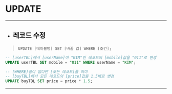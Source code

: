 # UPDATE

***

* ## 레코드 수정

> `UPDATE [테이블명] SET [바꿀 값] WHERE [조건];`

```sql
-- [userTBL]에서 [userName]이 "KIM"인 레코드의 [mobile]값을 "011"로 변경
UPDATE userTBL SET mobile = "011" WHERE userName = "KIM";

-- [WHERE]절이 없다면 [모든 레코드]를 의미
-- [buyTBL]에서 모든 레코드의 [price]값을 1.5배로 변경
UPDATE buyTBL SET price = price * 1.5;
```

***

